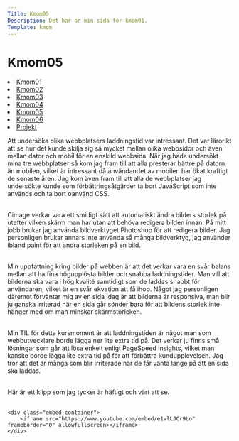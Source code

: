 ```yaml
---
Title: Kmom05
Description: Det här är min sida för kmom01.
Template: kmom
---
```


Kmom05
==========================

<div class="kmomreport menu">
<a href="kmom01"><li>Kmom01</li></a>
<a href="kmom02"><li>Kmom02</li></a>
<a href="kmom03"><li>Kmom03</li></a>
<a href="kmom04"><li>Kmom04</li></a>
<a href="kmom05"><li>Kmom05</li></a>
<a href="kmom06"><li>Kmom06</li></a>
<a href="kmom10"><li>Projekt</li></a>
</div>

<div class="kmomreport">
<p>Att undersöka olika webbplatsers laddningstid var intressant. Det var lärorikt att se hur det kunde skilja sig så mycket mellan olika webbsidor och även mellan dator och mobil för en enskild webbsida. När jag hade undersökt mina tre webbplatser så kom jag fram till att alla presterar bättre på datorn än mobilen, vilket är intressant då användandet av mobilen har ökat kraftigt de senaste åren. Jag kom även fram till att alla de webbplatser jag undersökte kunde som förbättringsåtgärder ta bort JavaScript som inte används och ta bort oanvänd CSS.<br><br></p>

<p>Cimage verkar vara ett smidigt sätt att automatiskt ändra bilders storlek på utefter vilken skärm man har utan att behöva redigera bilden innan. På mitt jobb brukar jag använda bildverktyget Photoshop för att redigera bilder. Jag personligen brukar annars inte använda så många bildverktyg, jag använder ibland paint för att andra storleken på en bild.<br><br></p>

<p>Min uppfattning kring bilder på webben är att det verkar vara en svår balans mellan att ha fina högupplösta bilder och snabba laddningstider. Man vill att bilderna ska vara i hög kvalité samtidigt som de laddas snabbt för användaren, vilket är en svår ekvation att få ihop. Något jag personligen däremot förväntar mig av en sida idag är att bilderna är responsiva, man blir ju ganska irriterad när en sida går sönder bara för att bildens storlek inte hänger med om man minskar skärmstorleken.<br><br></p>

<p>Min TIL för detta kursmoment är att laddningstiden är något man som webbutvecklare borde lägga ner lite extra tid på. Det verkar ju finns små lösningar som går att lösa enkelt enligt PageSpeed Insights, vilket man kanske borde lägga lite extra tid på för att förbättra kundupplevelsen. Jag tror att det är många som blir irriterade när de får vänta länge på att en sida ska laddas.<br><br></p>

<p>Här är ett klipp som jag tycker är häftigt och värt att se.<br><br></p>

    <div class="embed-container">
        <iframe src="https://www.youtube.com/embed/e1vlLJCr9Lo" frameborder="0" allowfullscreen></iframe>
    </div>
</div>
